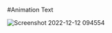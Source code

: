 #Animation Text

![Screenshot 2022-12-12 094554](https://user-images.githubusercontent.com/91914423/207001001-6e4052d8-e35d-44dd-ad72-4b6b83a1e372.png)
